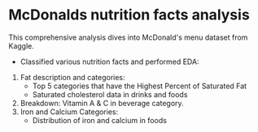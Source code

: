 # McDonalds nutrition facts analysis
This comprehensive analysis dives into McDonald's menu dataset from Kaggle.
- Classified various nutrition facts and performed EDA:
 1. Fat description and categories:
    - Top 5 categories that have the Highest Percent of Saturated Fat
    - Saturated cholesterol data in drinks and foods
 2. Breakdown: Vitamin A & C in beverage category.
 3. Iron and Calcium Categories: 
    - Distribution of iron and calcium in foods
